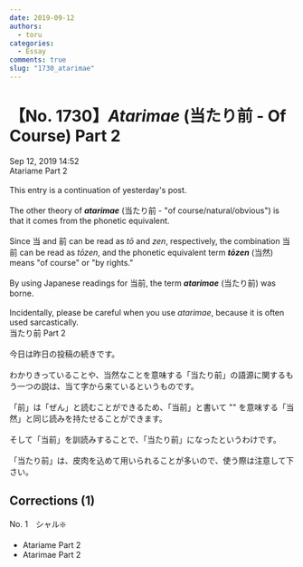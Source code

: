 ```yaml
---
date: 2019-09-12
authors:
  - toru
categories:
  - Essay
comments: true
slug: "1730_atarimae"
---
```


# 【No. 1730】<strong><em>Atarimae</em></strong> (当たり前 - Of Course) Part 2
<div class="date">Sep 12, 2019 14:52</div>
<div id="post"><div id="body_show_ori">
Atariame Part 2<br/><br/>This entry is a continuation of yesterday's post.<br/><br/>The other theory of <strong><em>atarimae</em></strong> (当たり前 - "of course/natural/obvious") is that it comes from the phonetic equivalent.<br/><br/>Since 当 and 前 can be read as <em>tō</em> and <em>zen</em>, respectively, the combination 当前 can be read as <em>tōzen</em>, and the phonetic equivalent term <strong><em>tōzen</em></strong> (当然) means "of course" or "by rights."<br/><br/>By using Japanese readings for 当前, the term <strong><em>atarimae</em></strong> (当たり前) was borne.<br/><br/>Incidentally, please be careful when you use <em>atarimae</em>, because it is often used sarcastically.
</div></div>

<!-- more -->

<div id="post_ja"><div id="body_show_mo">
当たり前 Part 2<br/><br/>今日は昨日の投稿の続きです。<br/><br/>わかりきっていることや、当然なことを意味する「当たり前」の語源に関するもう一つの説は、当て字から来ているというものです。<br/><br/>「前」は「ぜん」と読むことができるため、「当前」と書いて "" を意味する「当然」と同じ読みを持たせることができます。<br/><br/>そして「当前」を訓読みすることで、「当たり前」になったというわけです。<br/><br/>「当たり前」は、皮肉を込めて用いられることが多いので、使う際は注意して下さい。
</div></div>

## Corrections (1)
<div id="block"><div class="first_name"> No. 1　<span class="just_name">シャル❇️</span></div><div id="block2">
<ul class="correction_field">
<li class="incorrect">Atariame Part 2</li>
<li class="corrected correct">
Atarimae Part 2
</li>
</ul>
</div></div>
